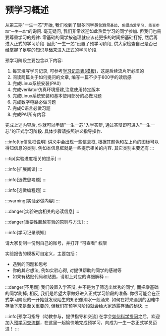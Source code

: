 # 预学习概述

从第三期"一生一芯"开始, 我们收到了很多同学类似`我零基础, 但很热爱学习, 能否参加"一生一芯"`的询问.
毫无疑问, 我们非常欢迎如此热爱学习的同学参加.
但我们也需要尊重学习的规律: 零基础的同学按道理就应该花更多的时间把基础打好, 然后再进入正式的学习阶段.
因此"一生一芯"设置了预学习阶段, 供大家检查自己是否已经掌握了足够的知识基础来进入正式的学习阶段.


预学习阶段主要包含以下内容:
1. 每天填写学习记录, 可参考[学习记录表(模板)](https://docs.qq.com/sheet/DT2RPaWFzVGlzaG1T)，这是后续流片所必须的
1. 阅读两篇关于如何提问的文章, 编写一篇不少于800字的读后感
1. 完成Linux系统安装(PA0)
1. 完成verilator仿真环境搭建,注意使用特定版本
1. 完成Linux系统安装和基本使用部分的必做习题
1. 完成数字电路必做习题
1. 完成C语言必做习题
1. 完成PA1所有内容

<!--
预学习的过程可以参考[第五期一生一芯系列视频](https://space.bilibili.com/2107852263/channel/collectiondetail?sid=690279)来学习，学习的过程中就可以动手实践了.
-->

完成上述内容后, 你就可以申请"一生一芯"入学答辩, 通过答辩即可进入"一生一芯"的正式学习阶段.
具体步骤请按照讲义指导操作.

:::info[tip信息框说明]
讲义中会出现一些信息框, 根据其颜色和左上角的图标可以得知信息的类别.
例如本信息框就是一些提示相关的内容. 其它类别主要还有
:::

:::tip[实验进度相关的提示]
:::
<!-- -->
:::info[扩展阅读]
:::
>
<!-- -->
:::info[选做思考题]
:::
>
<!-- -->
:::info[选做编程题]
:::
>
<!-- -->
:::warning[实验必做内容]
:::
>
<!-- -->
:::danger[实验进度相关的必读信息]
:::
>
<!-- -->
:::danger[重要性超越实验的原则与方法]
:::

<!-- -->
:::info[学习记录须知]
>
请大家复制一份到自己的账号，并打开 “可查看” 权限

实验报告的模板可自定义，主要包括：
 * 遇到的问题和思考
 * 你的其它想法, 例如实验心得, 对提供帮助的同学的感谢等
 * 如果有粘贴代码和贴图，请附上对应的详细解释
:::

:::danger[不用慌]
我们设置入学答辩, 并不是为了筛选出优秀的同学, 而把零基础的同学刷掉;
相反, 我们是希望大家做好进入正式学习阶段的准备:
你很可能会在正式学习阶段的一开始就发现陌生的知识像潮水一般涌来.
如何在将来遇到的困难中存活下来是至关重要的,
但我们在预学习阶段就会给大家透露存活的秘诀.
:::
 
:::info[预学习指导（助教参与，提供指导和交流]
在学会[如何科学提问](./a.md)之后，欢迎加入[预学习交流群](https://docs.qq.com/doc/DSU1teVZLR1hDcG9P)，在这里一起愉快地完成预学习，向成为一生一芯正式学员迈进！
:::
